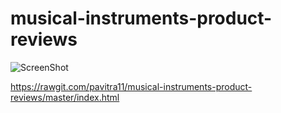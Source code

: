 # musical-instruments-product-reviews

![ScreenShot](https://cloud.githubusercontent.com/assets/22182351/20316792/722da244-ab31-11e6-82f6-9a2fff921b3f.png)

https://rawgit.com/pavitra11/musical-instruments-product-reviews/master/index.html
